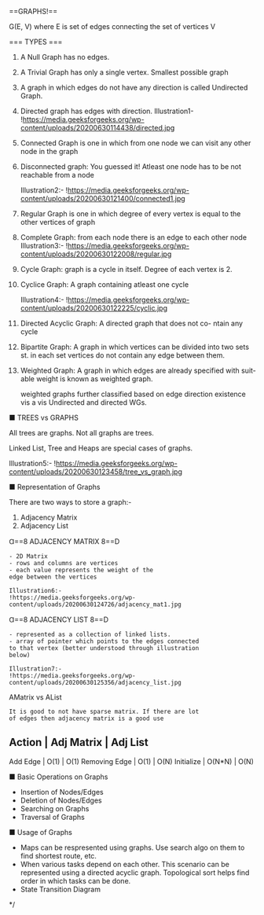 ==GRAPHS!==

G(E, V) where E is set of edges connecting 
the set of vertices V


=== TYPES ===

1.  A Null Graph has no edges.

2.  A Trivial Graph has only a single vertex. Smallest possible graph

3.  A graph in which edges do not have any direction is called
    Undirected Graph.

4.  Directed graph has edges with direction. 
    Illustration1-
    !https://media.geeksforgeeks.org/wp-content/uploads/20200630114438/directed.jpg

5.  Connected Graph is one in which from one node we can
    visit any other node in the graph

6.  Disconnected graph: You guessed it! Atleast one node has to
    be not reachable from a node

    Illustration2:-
    !https://media.geeksforgeeks.org/wp-content/uploads/20200630121400/connected1.jpg

7.  Regular Graph is one in which degree of every vertex is equal
    to the other vertices of graph

8.  Complete Graph: from each node there is an edge to each other node    
    Illustration3:-
    !https://media.geeksforgeeks.org/wp-content/uploads/20200630122008/regular.jpg

9.  Cycle Graph: graph is a cycle in itself. Degree of each vertex is 2.
10. Cyclice Graph: A graph containing atleast one cycle

    Illustration4:-
    !https://media.geeksforgeeks.org/wp-content/uploads/20200630122225/cyclic.jpg

11. Directed Acyclic Graph: A directed graph that does not co-
    ntain any cycle

12. Bipartite Graph: A graph in which vertices can be divided into
    two sets st. in each set vertices do not contain any edge
    between them.

13. Weighted Graph:
    A graph in which edges are already specified with suit-
    able weight is known as weighted graph.

    weighted graphs further classified based on edge direction
    existence vis a vis Undirected and directed WGs.


■ TREES vs GRAPHS

All trees are graphs.
Not all graphs are trees.

Linked List, Tree and Heaps are special cases of graphs.

Illustration5:-
!https://media.geeksforgeeks.org/wp-content/uploads/20200630123458/tree_vs_graph.jpg

■ Representation of Graphs

There are two ways to store a graph:-
1. Adjacency Matrix
2. Adjacency List

Ɑ==8 ADJACENCY MATRIX 8==D

    - 2D Matrix
    - rows and columns are vertices
    - each value represents the weight of the
    edge between the vertices

    Illustration6:-
    !https://media.geeksforgeeks.org/wp-content/uploads/20200630124726/adjacency_mat1.jpg

Ɑ==8 ADJACENCY LIST 8==D

    - represented as a collection of linked lists.
    - array of pointer which points to the edges connected
    to that vertex (better understood through illustration
    below)

    Illustration7:-
    !https://media.geeksforgeeks.org/wp-content/uploads/20200630125356/adjacency_list.jpg

AMatrix vs AList

    It is good to not have sparse matrix. If there are lot
    of edges then adjacency matrix is a good use

Action        | Adj Matrix   | Adj List 
----------------------------------
Add Edge      |  O(1)        | O(1)
Removing Edge |  O(1)        | O(N)
Initialize    |  O(N*N)      | O(N)


■ Basic Operations on Graphs

- Insertion of Nodes/Edges
- Deletion of Nodes/Edges
- Searching on Graphs
- Traversal of Graphs

■ Usage of Graphs

- Maps can be respresented using graphs. Use search algo on
    them to find shortest route, etc.
- When various tasks depend on each other. This scenario
    can be represented using a directed acyclic graph. Topological
    sort helps find order in which tasks can be done.
- State Transition Diagram

\*/


